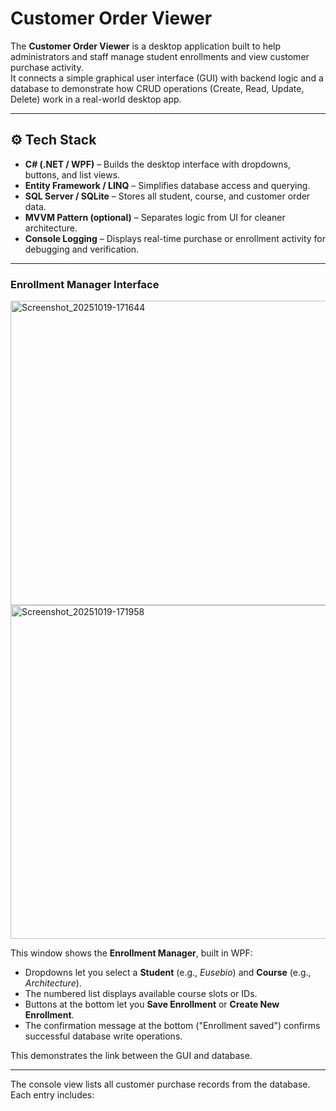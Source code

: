 ﻿
#  Customer Order Viewer

The **Customer Order Viewer** is a desktop application built to help administrators and staff manage student enrollments and view customer purchase activity.  
It connects a simple graphical user interface (GUI) with backend logic and a database to demonstrate how CRUD operations (Create, Read, Update, Delete) work in a real-world desktop app.

---

## ⚙️ Tech Stack

-  **C# (.NET / WPF)** – Builds the desktop interface with dropdowns, buttons, and list views.  
-  **Entity Framework / LINQ** – Simplifies database access and querying.  
-  **SQL Server / SQLite** – Stores all student, course, and customer order data.  
-  **MVVM Pattern (optional)** – Separates logic from UI for cleaner architecture.  
-  **Console Logging** – Displays real-time purchase or enrollment activity for debugging and verification.

---


###  Enrollment Manager Interface

<img width="1280" height="487" alt="Screenshot_20251019-171644" src="https://github.com/user-attachments/assets/9259a090-6f51-425b-961d-2b9c1a38127a" />

<img width="1052" height="534" alt="Screenshot_20251019-171958" src="https://github.com/user-attachments/assets/136d106f-7d13-429d-a428-1cd7c2657c2a" />


This window shows the **Enrollment Manager**, built in WPF:  
- Dropdowns let you select a **Student** (e.g., *Eusebio*) and **Course** (e.g., *Architecture*).  
- The numbered list displays available course slots or IDs.  
- Buttons at the bottom let you **Save Enrollment** or **Create New Enrollment**.  
- The confirmation message at the bottom ("Enrollment saved") confirms successful database write operations.

 This demonstrates the link between the GUI and database.

---




The console view lists all customer purchase records from the database.  
Each entry includes:  


